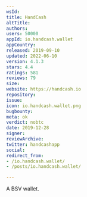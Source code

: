 ```yaml
---
wsId: 
title: HandCash
altTitle: 
authors: 
users: 50000
appId: io.handcash.wallet
appCountry: 
released: 2019-09-10
updated: 2022-06-10
version: 4.1.3
stars: 4.4
ratings: 581
reviews: 79
size: 
website: https://handcash.io
repository: 
issue: 
icon: io.handcash.wallet.png
bugbounty: 
meta: ok
verdict: nobtc
date: 2019-12-28
signer: 
reviewArchive: 
twitter: handcashapp
social: 
redirect_from:
- /io.handcash.wallet/
- /posts/io.handcash.wallet/

---
```


A BSV wallet.
